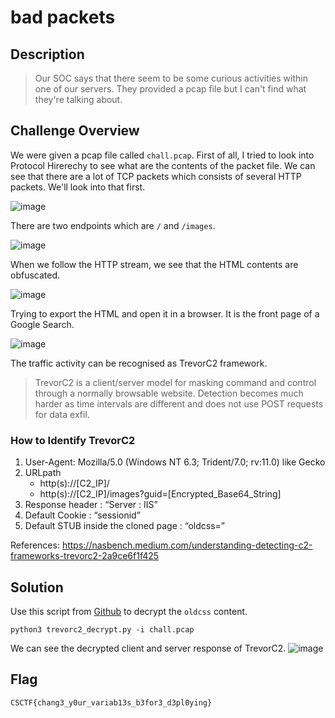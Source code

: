 # bad packets
## Description
> Our SOC says that there seem to be some curious activities within one of our servers. They provided a pcap file but I can't find what they're talking about.
## Challenge Overview
We were given a pcap file called `chall.pcap`. First of all, I tried to look into Protocol Hirerechy to see what are the contents of the packet file. We can see that there are a lot of TCP packets which consists of several HTTP packets. We'll look into that first.

![image](https://github.com/user-attachments/assets/7c142dfa-c2d2-43e9-af82-bd09dd219f8b)

There are two endpoints which are `/` and `/images`. 

![image](https://github.com/user-attachments/assets/164c6b2e-44c7-4cae-b5d1-fd18e1059588)

When we follow the HTTP stream, we see that the HTML contents are obfuscated. 

![image](https://github.com/user-attachments/assets/0fd4497d-3304-49dd-bb93-fa390676292c)

Trying to export the HTML and open it in a browser. It is the front page of a Google Search.

![image](https://github.com/user-attachments/assets/016f3906-56bd-4d50-8059-c5c209682eb1)

The traffic activity can be recognised as TrevorC2 framework. 
> TrevorC2 is a client/server model for masking command and control through a normally browsable website. Detection becomes much harder as time intervals are different and does not use POST requests for data exfil.

### How to Identify TrevorC2
1. User-Agent: Mozilla/5.0 (Windows NT 6.3; Trident/7.0; rv:11.0) like Gecko
2. URLpath
   - http(s)://[C2_IP]/
   - http(s)://[C2_IP]/images?guid=[Encrypted_Base64_String]
3. Response header : “Server : IIS”
4. Default Cookie : “sessionid”
5. Default STUB inside the cloned page : “oldcss=”

References:
https://nasbench.medium.com/understanding-detecting-c2-frameworks-trevorc2-2a9ce6f1f425

## Solution
Use this script from <a href="https://github.com/Abdelrahme/Trevorc2_decrypt/blob/main/trevorc2_decrypt.py">Github</a> to decrypt the `oldcss` content. 

```
python3 trevorc2_decrypt.py -i chall.pcap
```
We can see the decrypted client and server response of TrevorC2.
![image](https://github.com/user-attachments/assets/a0dbed5b-0ed3-43b5-be41-ca28ff35dcd4)

## Flag
```
CSCTF{chang3_y0ur_variab13s_b3for3_d3pl0ying}
```
